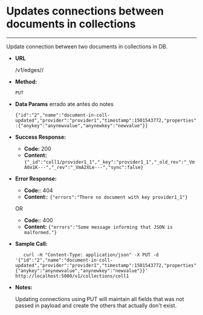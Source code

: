 # Updates connections between documents in collections

----
  Update connection between two documents in collections in DB.

* **URL**

  /v1/edges/<edge>/<key>

* **Method:**

  `PUT`

* **Data Params** errado ate antes do notes

  `{"id":"2","name":"document-in-coll-updated","provider":"provider1","timestamp":1501543772,"properties":{"anykey":"anynewvalue","anynewkey":"newvalue"}}`

* **Success Response:**

  * **Code:** 200
  * **Content:** `{"_id":"coll1/provider1_1","_key":"provider1_1","_old_rev":"_VmA0x1K---","_rev":"_VmA2XLe---","sync":false}`
 
* **Error Response:**

  * **Code:**: 404
  * **Content:**: `{"errors":"There no document with key provider1_1"}`
  
  OR
  
  * **Code:**: 400
  * **Content:** `{"errors":"Some message informing that JSON is malformed."}`

* **Sample Call:**

  ```shell
     curl -H "Content-Type: application/json" -X PUT -d '{"id":"2","name":"document-in-coll-updated","provider":"provider1","timestamp":1501543772,"properties":{"anykey":"anynewvalue","anynewkey":"newvalue"}}' http://localhost:5000/v1/collections/coll1
  ```

* **Notes:**
  
  Updating connections using PUT will maintain all fields that was not passed in payload and create the others that actually don't exist.
